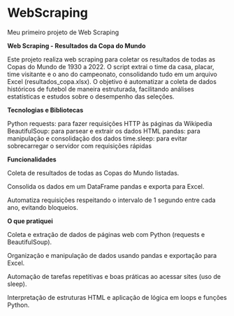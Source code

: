 # WebScraping
Meu primeiro projeto de Web Scraping

**Web Scraping - Resultados da Copa do Mundo**

Este projeto realiza web scraping para coletar os resultados de todas as Copas do Mundo de 1930 a 2022.
O script extrai o time da casa, placar, time visitante e o ano do campeonato, consolidando tudo em um arquivo Excel (resultados_copa.xlsx).
O objetivo é automatizar a coleta de dados históricos de futebol de maneira estruturada, facilitando análises estatísticas e estudos sobre o desempenho das seleções.

**Tecnologias e Bibliotecas**

Python 
requests: para fazer requisições HTTP às páginas da Wikipedia
BeautifulSoup: para parsear e extrair os dados HTML
pandas: para manipulação e consolidação dos dados
time.sleep: para evitar sobrecarregar o servidor com requisições rápidas

**Funcionalidades**

Coleta de resultados de todas as Copas do Mundo listadas.

Consolida os dados em um DataFrame pandas e exporta para Excel.

Automatiza requisições respeitando o intervalo de 1 segundo entre cada ano, evitando bloqueios.

**O que pratiquei**

Coleta e extração de dados de páginas web com Python (requests e BeautifulSoup).

Organização e manipulação de dados usando pandas e exportação para Excel.

Automação de tarefas repetitivas e boas práticas ao acessar sites (uso de sleep).

Interpretação de estruturas HTML e aplicação de lógica em loops e funções Python.
